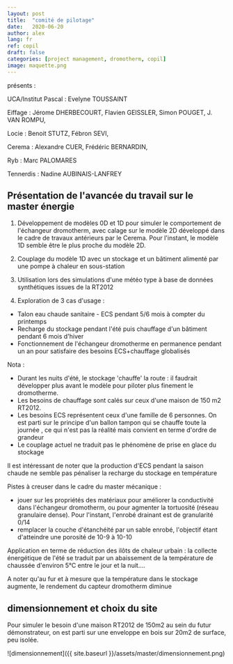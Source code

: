 ```yaml
---
layout: post
title:  "comité de pilotage"
date:   2020-06-20
author: alex
lang: fr
ref: copil
draft: false
categories: [project management, dromotherm, copil]
image: maquette.png
---
```


présents :

UCA/Institut Pascal : Evelyne TOUSSAINT

Eiffage : Jérome DHERBECOURT, Flavien GEISSLER, Simon POUGET,  J. VAN ROMPU, 

Locie : Benoit STUTZ, Fébron SEVI, 

Cerema : Alexandre CUER, Frédéric BERNARDIN,

Ryb : Marc PALOMARES

Tennerdis : Nadine AUBINAIS-LANFREY

## Présentation de l'avancée du travail sur le master énergie

1) Développement de modèles 0D et 1D pour simuler le comportement de l'échangeur dromotherm, avec calage sur le modèle 2D développé dans le cadre de travaux antérieurs par le Cerema. Pour l'instant, le modèle 1D semble être le plus proche du modèle 2D.

2) Couplage du modèle 1D avec un stockage et un bâtiment alimenté par une pompe à chaleur en sous-station

3) Utilisation lors des simulations d'une météo type à base de données synthétiques issues de la RT2012

4) Exploration de 3 cas d'usage : 
- Talon eau chaude sanitaire - ECS pendant 5/6 mois à compter du printemps
- Recharge du stockage pendant l'été puis chauffage d'un bâtiment pendant 6 mois d'hiver
- Fonctionnement de l'échangeur dromotherme en permanence pendant un an pour satisfaire des besoins ECS+chauffage globalisés

Nota :
- Durant les nuits d'été, le stockage 'chauffe' la route : il faudrait développer plus avant le modèle pour piloter plus finement le dromotherme. 
- Les besoins de chauffage sont calés sur ceux d'une maison de 150 m2 RT2012.
- Les besoins ECS représentent ceux d'une famille de 6 personnes. On est parti sur le principe d'un ballon tampon qui se chauffe toute la journée , ce qui n'est pas la réalité mais convient en terme d'ordre de grandeur
- Le couplage actuel ne traduit pas le phénomène de prise en glace du stockage

Il est intéressant de noter que la production d'ECS pendant la saison chaude ne semble pas pénaliser la recharge du stockage en température

Pistes à creuser dans le cadre du master mécanique : 
- jouer sur les propriétés des matériaux pour améliorer la conductivité dans l'échangeur dromotherm, ou pour agmenter la tortuosité (réseau granulaire dense). Pour l'instant, l'enrobé drainant est de granularité 0/14
- remplacer la couche d'étanchéité par un sable enrobé, l'objectif étant d'atteindre une porosité de 10-9 à 10-10

Application en terme de réduction des ilôts de chaleur urbain : la collecte énergétique de l'été se traduit par un abaissement de la température de chaussée d'environ 5°C entre le jour et la nuit....

A noter qu'au fur et à mesure que la température dans le stockage augmente, le rendement du capteur dromotherm diminue

## dimensionnement et choix du site

Pour simuler le besoin d'une maison RT2012 de 150m2 au sein du futur démonstrateur, on est parti sur une enveloppe en bois sur 20m2 de surface, peu isolée.

![dimensionnement]({{ site.baseurl }}/assets/master/dimensionnement.png)
